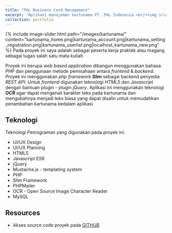 ```yaml
---
title: "PAL Business Card Management"
excerpt: "Aplikasi manajemen kartunama PT. PAL Indonesia <br/><img src='/images/kartunama//kartunama_home.png'>"
collection: portfolio
---
```


{% include image-slider.html path="/images/kartunama/" content="kartunama_home.png|kartunama_account.png|kartunama_setting_registration.png|kartunama_userlist.png|localhost_kartunama_new.png" %}
Pada proyek ini saya adalah sebagai peserta kerja praktek atau magang sebagai tugas salah satu mata kuliah

Proyek ini berupa *web based application* dibangun menggunakan bahasa *PHP* dan penggunaan metode pemisahaan antara *frontend* & *backend*. Proyek ini menggunakan _php framework **Slim**_ sebagai backend penyedia *REST API*. Untuk *frontend* digunakan teknologi *HTML5* dan *Javascript* dengan bantuan plugin - plugin *jQuery*. Aplikasi ini menggunakan teknologi _**OCR**_ agar dapat mengenali karakter teks pada kartunama dan mengubahnya menjadi teks biasa yang dapat disalin untuk memudahkan penambahan kartunama kedalam aplikasi

## Teknologi
Teknologi Pemograman yang digunakan pada proyek ini.
* UI/UX Design
* UI/UX Planning
* HTML5
* Javascript ES6
* jQuery
* Mustache.js - templating system
* PHP
* Slim Framework
* PHPMailer
* OCR - Open Source Image Character Reader
* MySQL

## Resources
* Akses source code proyek pada [GITHUB](https://github.com/mientz/Aplikasi-Kartu-Nama)
